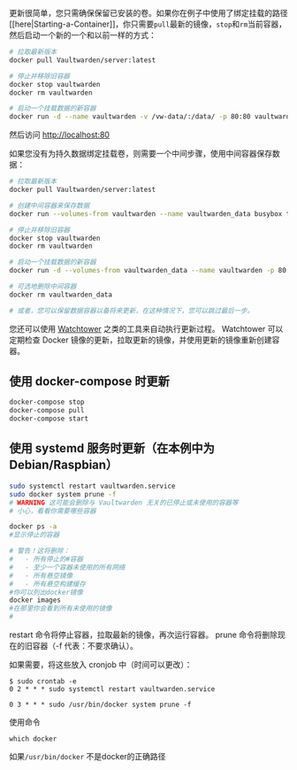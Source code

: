 更新很简单，您只需确保保留已安装的卷。如果你在例子中使用了绑定挂载的路径 [[here|Starting-a-Container]]，你只需要`pull`最新的镜像，`stop`和`rm`当前容器，然后启动一个新的一个和以前一样的方式：

```sh
# 拉取最新版本
docker pull Vaultwarden/server:latest

# 停止并移除旧容器
docker stop vaultwarden
docker rm vaultwarden

# 启动一个挂载数据的新容器
docker run -d --name vaultwarden -v /vw-data/:/data/ -p 80:80 vaultwarden/server:latest
```
然后访问 [http://localhost:80](http://localhost:80)

如果您没有为持久数据绑定挂载卷，则需要一个中间步骤，使用中间容器保存数据：

```sh
# 拉取最新版本
docker pull Vaultwarden/server:latest

# 创建中间容器来保存数据
docker run --volumes-from vaultwarden --name vaultwarden_data busybox true

# 停止并移除旧容器
docker stop vaultwarden
docker rm vaultwarden

# 启动一个挂载数据的新容器
docker run -d --volumes-from vaultwarden_data --name vaultwarden -p 80:80 vaultwarden/server:latest

# 可选地删除中间容器
docker rm vaultwarden_data

# 或者，您可以保留数据容器以备将来更新，在这种情况下，您可以跳过最后一步。
```

您还可以使用 [Watchtower](https://containrrr.dev/watchtower/) 之类的工具来自动执行更新过程。 Watchtower 可以定期检查 Docker 镜像的更新，拉取更新的镜像，并使用更新的镜像重新创建容器。

## 使用 docker-compose 时更新

```sh
docker-compose stop
docker-compose pull
docker-compose start
```

## 使用 systemd 服务时更新（在本例中为 Debian/Raspbian）

```sh
sudo systemctl restart vaultwarden.service
sudo docker system prune -f
# WARNING 这可能会删除与 Vaultwarden 无关的已停止或未使用的容器等
# 小心，看看你需要哪些容器

docker ps -a
#显示停止的容器

# 警告！这将删除：
#   - 所有停止的#容器
#   - 至少一个容器未使用的所有网络
#   - 所有悬空镜像
#   - 所有悬空构建缓存
#你可以列出docker镜像
docker images
#在那里你会看到所有未使用的镜像
#
```
restart 命令将停止容器，拉取最新的镜像，再次运行容器。
prune 命令将删除现在的旧容器（-f 代表：不要求确认）。

如果需要，将这些放入 cronjob 中（时间可以更改）：
```
$ sudo crontab -e
0 2 * * * sudo systemctl restart vaultwarden.service

0 3 * * * sudo /usr/bin/docker system prune -f
```
使用命令

`which docker`

如果`/usr/bin/docker` 不是docker的正确路径